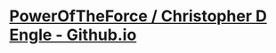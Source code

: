 # <a href="http://poweroftheforce.github.io/" target="_blank">PowerOfTheForce / Christopher D Engle - Github.io</a>
